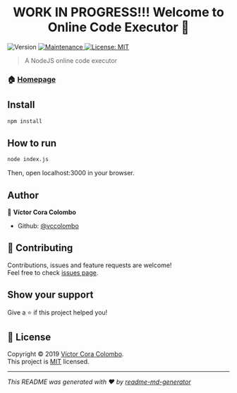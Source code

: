 <h1 align="center">WORK IN PROGRESS!!! Welcome to Online Code Executor 👋</h1>
<p>
  <img alt="Version" src="https://img.shields.io/badge/version-1.0.0-blue.svg?cacheSeconds=2592000" />
  <a href="https://github.com/vccolombo/online-code-executor/graphs/commit-activity" target="_blank">
    <img alt="Maintenance" src="https://img.shields.io/badge/Maintained%3F-yes-green.svg" />
  </a>
  <a href="https://github.com/vccolombo/online-code-executor/blob/master/LICENSE" target="_blank">
    <img alt="License: MIT" src="https://img.shields.io/badge/License-MIT-yellow.svg" />
  </a>
</p>

> A NodeJS online code executor

### 🏠 [Homepage](https://github.com/vccolombo/online-code-executor)

## Install

```sh
npm install
```

## How to run

```sh
node index.js
```

Then, open localhost:3000 in your browser.

## Author

👤 **Víctor Cora Colombo**

* Github: [@vccolombo](https://github.com/vccolombo)

## 🤝 Contributing

Contributions, issues and feature requests are welcome!<br />Feel free to check [issues page](https://github.com/vccolombo/online-code-executor/issues).

## Show your support

Give a ⭐️ if this project helped you!

## 📝 License

Copyright © 2019 [Víctor Cora Colombo](https://github.com/vccolombo).<br />
This project is [MIT](https://github.com/vccolombo/online-code-executor/blob/master/LICENSE) licensed.

***
_This README was generated with ❤️ by [readme-md-generator](https://github.com/kefranabg/readme-md-generator)_